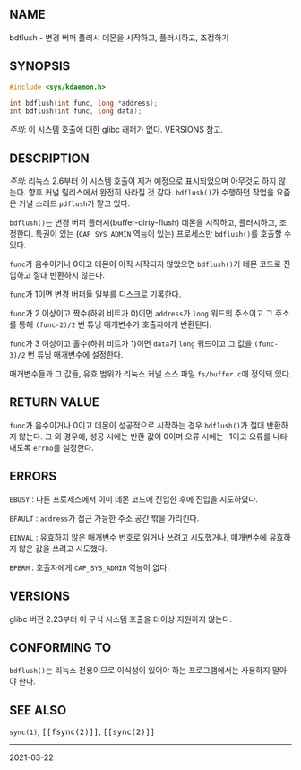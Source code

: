 ## NAME

bdflush - 변경 버퍼 플러시 데몬을 시작하고, 플러시하고, 조정하기

## SYNOPSIS

```c
#include <sys/kdaemon.h>

int bdflush(int func, long *address);
int bdflush(int func, long data);
```

*주의*: 이 시스템 호출에 대한 glibc 래퍼가 없다. VERSIONS 참고.

## DESCRIPTION

*주의*: 리눅스 2.6부터 이 시스템 호출이 제거 예정으로 표시되었으며 아무것도 하지 않는다. 향후 커널 릴리스에서 완전히 사라질 것 같다. `bdflush()`가 수행하던 작업을 요즘은 커널 스레드 `pdflush`가 맡고 있다.

`bdflush()`는 변경 버퍼 플러시(buffer-dirty-flush) 데몬을 시작하고, 플러시하고, 조정한다. 특권이 있는 (`CAP_SYS_ADMIN` 역능이 있는) 프로세스만 `bdflush()`를 호출할 수 있다.

`func`가 음수이거나 0이고 데몬이 아직 시작되지 않았으면 `bdflush()`가 데몬 코드로 진입하고 절대 반환하지 않는다.

`func`가 1이면 변경 버퍼들 일부를 디스크로 기록한다.

`func`가 2 이상이고 짝수(하위 비트가 0)이면 `address`가 `long` 워드의 주소이고 그 주소를 통해 `(func-2)/2` 번 튜닝 매개변수가 호출자에게 반환된다.

`func`가 3 이상이고 홀수(하위 비트가 1)이면 `data`가 `long` 워드이고 그 값을 `(func-3)/2` 번 튜닝 매개변수에 설정한다.

매개변수들과 그 값들, 유효 범위가 리눅스 커널 소스 파일 `fs/buffer.c`에 정의돼 있다.

## RETURN VALUE

`func`가 음수이거나 0이고 데몬이 성공적으로 시작하는 경우 `bdflush()`가 절대 반환하지 않는다. 그 외 경우에, 성공 시에는 반환 값이 0이며 오류 시에는 -1이고 오류를 나타내도록 `errno`를 설정한다.

## ERRORS

`EBUSY`
:   다른 프로세스에서 이미 데몬 코드에 진입한 후에 진입을 시도하였다.

`EFAULT`
:   `address`가 접근 가능한 주소 공간 밖을 가리킨다.

`EINVAL`
:   유효하지 않은 매개변수 번호로 읽거나 쓰려고 시도했거나, 매개변수에 유효하지 않은 값을 쓰려고 시도했다.

`EPERM`
:   호출자에게 `CAP_SYS_ADMIN` 역능이 없다.

## VERSIONS

glibc 버전 2.23부터 이 구식 시스템 호출을 더이상 지원하지 않는다.

## CONFORMING TO

`bdflush()`는 리눅스 전용이므로 이식성이 있어야 하는 프로그램에서는 사용하지 말아야 한다.

## SEE ALSO

`sync(1)`, <tt>[[fsync(2)]]</tt>, <tt>[[sync(2)]]</tt>

----

2021-03-22

